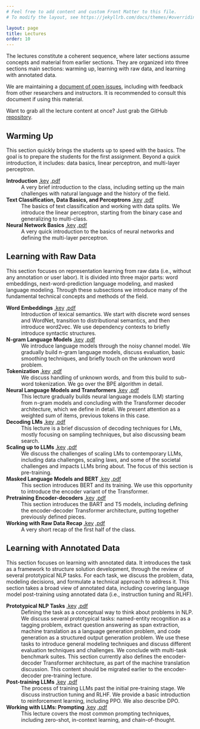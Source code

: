 ```yaml
---
# Feel free to add content and custom Front Matter to this file.
# To modify the layout, see https://jekyllrb.com/docs/themes/#overriding-theme-defaults

layout: page
title: Lectures
order: 10
---
```


The lectures constitute a coherent sequence, where later sections assume concepts and material from earlier sections. They are organized into three sections main sections: warming up, learning with raw data, and learning with annotated data.

We are maintaining a [document of open issues](https://docs.google.com/document/d/1aAYaRvR1BauC4RS5TzCeM4fCbTbnPwQVcjlMAVMlTjU/edit?usp=sharing), including with feedback from other researchers and instructors. It is recommended to consult this document if using this material.

Want to grab all the lecture content at once? Just grab the GitHub [repository](https://github.com/lil-lab/lm-class/tree/main/lectures).

## Warming Up

This section quickly brings the students up to speed with the basics. The goal is to prepare the students for the first assignment. Beyond a quick introduction, it includes: data basics, linear perceptron, and multi-layer perceptron.

<dl>
<dt><strong>Introduction</strong> <a href="/lectures/01 - intro.key"><span class="badge text-bg-primary">.key</span></a> <a href="/lectures/01 - intro.pdf"><span class="badge text-bg-success">.pdf</span></a></dt>
<dd>A very brief introduction to the class, including setting up the main challenges with natural language and the history of the field.</dd>
<dt><strong>Text Classification, Data Basics, and Perceptrons</strong> <a href="/lectures/02%20-%20data%20basics%20and%20perceptron.key"><span class="badge text-bg-primary">.key</span></a> <a href="/lectures/02%20-%20data%20basics%20and%20perceptron.pdf"><span class="badge text-bg-success">.pdf</span></a></dt>
<dd>The basics of text classification and working with data splits. We introduce the linear perceptron, starting from the binary case and generalizing to multi-class.</dd>
<dt><strong>Neural Network Basics</strong> <a href="/lectures/03%20-%20neural%20networks.key"><span class="badge text-bg-primary">.key</span></a> <a href="/lectures/03%20-%20neural%20networks.pdf"><span class="badge text-bg-success">.pdf</span></a></dt>
<dd>A very quick introduction to the basics of neural networks and defining the multi-layer perceptron.</dd>
</dl>

## Learning with Raw Data

This section focuses on representation learning from raw data (i.e., without any annotation or user labor). It is divided into three major parts: word embeddings, next-word-prediction language modeling, and masked language modeling. Through these subsections we introduce many of the fundamental technical concepts and methods of the field.

<dl>
<dt><strong>Word Embeddings</strong> <a href="/lectures/04%20-%20word%20embeddings.key"><span class="badge text-bg-primary">.key</span></a> <a href="/lectures/04%20-%20word%20embeddings.pdf"><span class="badge text-bg-success">.pdf</span></a></dt>
<dd>Introduction of lexical semantics. We start with discrete word senses and WordNet, transition to distributional semantics, and then introduce word2vec. We use dependency contexts to briefly introduce syntactic structures.</dd>
<dt><strong>N-gram Language Models</strong> <a href="/lectures/05%20-%20language%20models.key"><span class="badge text-bg-primary">.key</span></a> <a href="/lectures/05%20-%20language%20models.pdf"><span class="badge text-bg-success">.pdf</span></a></dt>
<dd>We introduce language models through the noisy channel model. We gradually build n-gram language models, discuss evaluation, basic smoothing techniques, and briefly touch on the unknown word problem.</dd>
<dt><strong>Tokenization</strong> <a href="/lectures/06%20-%20tokenization.key"><span class="badge text-bg-primary">.key</span></a> <a href="/lectures/06%20-%20tokenization.pdf"><span class="badge text-bg-success">.pdf</span></a></dt>
<dd>We discuss handling of unknown words, and from this build to sub-word tokenization. We go over the BPE algorithm in detail.</dd>
<dt><strong>Neural Language Models and Transformers</strong> <a href="/lectures/07%20-%20neural%20lms%20and%20transformers.key"><span class="badge text-bg-primary">.key</span></a> <a href="/lectures/07%20-%20neural%20lms%20and%20transformers.pdf"><span class="badge text-bg-success">.pdf</span></a></dt>
<dd>This lecture gradually builds neural language models (LM) starting from n-gram models and concluding with the Transformer decoder architecture, which we define in detail. We present attention as a weighted sum of items, previous tokens in this case.</dd>
<dt><strong>Decoding LMs</strong> <a href="/lectures/08%20-%20decoding%20lms.key"><span class="badge text-bg-primary">.key</span></a> <a href="/lectures/08%20-%20decoding%20lms.pdf"><span class="badge text-bg-success">.pdf</span></a></dt>
<dd>This lecture is a brief discussion of decoding techniques for LMs, mostly focusing on sampling techniques, but also discussing beam search.</dd>
<dt><strong>Scaling up to LLMs</strong> <a href="/lectures/09%20-%20scaling%20up%20to%20llms.key"><span class="badge text-bg-primary">.key</span></a> <a href="/lectures/09%20-%20scaling%20up%20to%20llms.pdf"><span class="badge text-bg-success">.pdf</span></a></dt>
<dd>We discuss the challenges of scaling LMs to contemporary LLMs, including data challenges, scaling laws, and some of the societal challenges and impacts LLMs bring about. The focus of this section is pre-training.</dd>
<dt><strong>Masked Language Models and BERT</strong> <a href="/lectures/10%20-%20masked%20lms.key"><span class="badge text-bg-primary">.key</span></a> <a href="/lectures/10%20-%20masked%20lms.pdf"><span class="badge text-bg-success">.pdf</span></a></dt>
<dd>This section introduces BERT and its training. We use this opportunity to introduce the encoder variant of the Transformer.</dd>
<dt><strong>Pretraining Encoder-decoders</strong> <a href="/lectures/11%20-%20encdec%20pretrain.key"><span class="badge text-bg-primary">.key</span></a> <a href="/lectures/11%20-%20encdec%20pretrain.pdf"><span class="badge text-bg-success">.pdf</span></a></dt>
<dd>This section introduces the BART and T5 models, including defining the encoder-decoder Transformer architecture, putting together previously defined pieces.</dd>
<dt><strong>Working with Raw Data Recap</strong> <a href="/lectures/12%20-%20raw%20data%20recap.key"><span class="badge text-bg-primary">.key</span></a> <a href="/lectures/12%20-%20raw%20data%20recap.pdf"><span class="badge text-bg-success">.pdf</span></a></dt>
<dd>A very short recap of the first half of the class.</dd>
</dl>

## Learning with Annotated Data

This section focuses on learning with annotated data. It introduces the task as a framework to structure solution development, through the review of several prototypical NLP tasks. For each task, we discuss the problem, data, modeling decisions, and formulate a technical approach to address it. This section takes a broad view of annotated data, including covering language model post-training using annotated data (i.e., instruction tuning and RLHF).

<dl>
<dt><strong>Prototypical NLP Tasks</strong> <a href="/lectures/13%20-%20tasks.key"><span class="badge text-bg-primary">.key</span></a> <a href="/lectures/13%20-%20tasks.pdf"><span class="badge text-bg-success">.pdf</span></a></dt>
<dd>Defining the task as a conceptual way to think about problems in NLP. We discuss several prototypical tasks: named-entity recognition as a tagging problem, extract question answering as span extraction, machine translation as a language generation problem, and code generation as a structured output generation problem. We use these tasks to introduce general modeling techniques and discuss different evaluation techniques and challenges. We conclude with multi-task benchmark suites. This section currently also defines the encoder-decoder Transformer architecture, as part of the machine translation discussion. This content should be migrated earlier to the encoder-decoder pre-training lecture.</dd>
<dt><strong>Post-training LLMs</strong> <a href="/lectures/14%20-%20post-training%20llms.key"><span class="badge text-bg-primary">.key</span></a> <a href="/lectures/14%20-%20ost-training%20llms.pdf"><span class="badge text-bg-success">.pdf</span></a></dt>
<dd>The process of training LLMs past the initial pre-training stage. We discuss instruction tuning and RLHF. We provide a basic introduction to reinforcement learning, including PPO. We also describe DPO.</dd>
<dt><strong>Working with LLMs: Prompting</strong> <a href="/lectures/15%20-%20prompting.key"><span class="badge text-bg-primary">.key</span></a> <a href="/lectures/15%20-%20prompting.pdf"><span class="badge text-bg-success">.pdf</span></a></dt>
<dd>This lecture covers the most common prompting techniques, including zero-shot, in-context learning, and chain-of-thought.</dd>
</dl>
